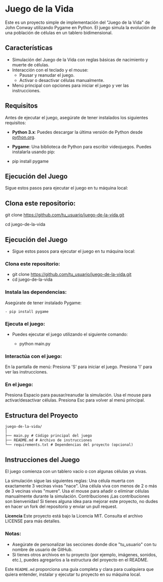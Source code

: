 # Juego de la Vida

Este es un proyecto simple de implementación del "Juego de la Vida" de John Conway utilizando Pygame en Python. El juego simula la evolución de una población de células en un tablero bidimensional.

## Características

- Simulación del Juego de la Vida con reglas básicas de nacimiento y muerte de células.
- Interacción con el teclado y el mouse:
  - Pausar y reanudar el juego.
  - Activar o desactivar células manualmente.
- Menú principal con opciones para iniciar el juego y ver las instrucciones.

## Requisitos

Antes de ejecutar el juego, asegúrate de tener instalados los siguientes requisitos:

- **Python 3.x**: Puedes descargar la última versión de Python desde [python.org](https://www.python.org/downloads/).
- **Pygame**: Una biblioteca de Python para escribir videojuegos. Puedes instalarla usando pip:

- pip install pygame

## Ejecución del Juego

Sigue estos pasos para ejecutar el juego en tu máquina local:

## Clona este repositorio:

git clone https://github.com/tu_usuario/juego-de-la-vida.git

cd juego-de-la-vida

## Ejecución del Juego

- Sigue estos pasos para ejecutar el juego en tu máquina local:

### Clona este repositorio:

- git clone https://github.com/tu_usuario/juego-de-la-vida.git
- cd juego-de-la-vida

### Instala las dependencias:

Asegúrate de tener instalado Pygame:

    - pip install pygame

### Ejecuta el juego:

- Puedes ejecutar el juego utilizando el siguiente comando:

  - python main.py

### Interactúa con el juego:

En la pantalla de menú:
Presiona 'S' para iniciar el juego.
Presiona 'I' para ver las instrucciones.

### En el juego:

Presiona Espacio para pausar/reanudar la simulación.
Usa el mouse para activar/desactivar células.
Presiona Esc para volver al menú principal.

## Estructura del Proyecto

```markdown
juego-de-la-vida/
│
├── main.py # Código principal del juego
├── README.md # Archivo de instrucciones
└── requirements.txt # Dependencias del proyecto (opcional)
```

## Instrucciones del Juego

El juego comienza con un tablero vacío o con algunas células ya vivas.

La simulación sigue las siguientes reglas:
Una célula muerta con exactamente 3 vecinas vivas "nace".
Una célula viva con menos de 2 o más de 3 vecinas vivas "muere".
Usa el mouse para añadir o eliminar células manualmente durante la simulación.
Contribuciones
¡Las contribuciones son bienvenidas! Si tienes alguna idea para mejorar este proyecto, no dudes en hacer un fork del repositorio y enviar un pull request.

**Licencia**
Este proyecto está bajo la Licencia MIT. Consulta el archivo LICENSE para más detalles.

### Notas:

- Asegúrate de personalizar las secciones donde dice "tu_usuario" con tu nombre de usuario de GitHub.
- Si tienes otros archivos en tu proyecto (por ejemplo, imágenes, sonidos, etc.), puedes agregarlos a la estructura del proyecto en el README.

Este `README.md` proporciona una guía completa y clara para cualquiera que quiera entender, instalar y ejecutar tu proyecto en su máquina local.
